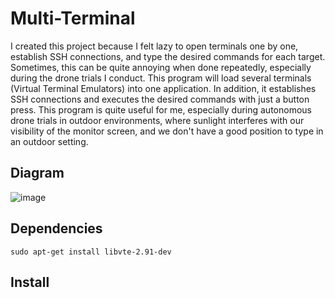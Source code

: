 # Multi-Terminal
I created this project because I felt lazy to open terminals one by one, establish SSH connections, and type the desired commands for each target. Sometimes, this can be quite annoying when done repeatedly, especially during the drone trials I conduct. This program will load several terminals (Virtual Terminal Emulators) into one application. In addition, it establishes SSH connections and executes the desired commands with just a button press. This program is quite useful for me, especially during autonomous drone trials in outdoor environments, where sunlight interferes with our visibility of the monitor screen, and we don't have a good position to type in an outdoor setting.

## Diagram
![image](https://github.com/Balisa16/Multi-Terminal/assets/69964801/6818b24f-7002-4ee1-9253-d1f1697346af)

## Dependencies
```
sudo apt-get install libvte-2.91-dev
```
## Install
